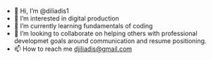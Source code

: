 - 👋 Hi, I’m @diliadis1
- 👀 I’m interested in digital production
- 🌱 I’m currently learning fundamentals of coding
- 💞️ I’m looking to collaborate on helping others with professional developmet goals around communication and resume positioning. 
- 📫 How to reach me djiliadis@gmail.com

<!---
diliadis1/diliadis1 is a ✨ special ✨ repository because its `README.md` (this file) appears on your GitHub profile.
You can click the Preview link to take a look at your changes.
--->
